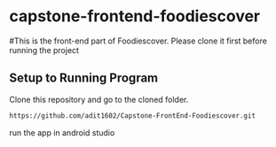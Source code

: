 # capstone-frontend-foodiescover
#This is the front-end part of Foodiescover. Please clone it first before running the project
## Setup to Running Program

Clone this repository and go to the cloned folder.
```bash
https://github.com/adit1602/Capstone-FrontEnd-Foodiescover.git
```

run the app in android studio
